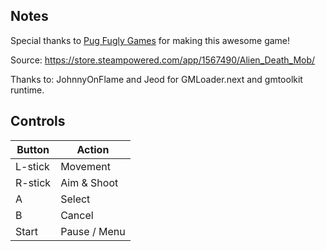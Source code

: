 ## Notes

Special thanks to [Pug Fugly Games](https://x.com/pugfuglygames) for making this awesome game!

Source: https://store.steampowered.com/app/1567490/Alien_Death_Mob/

Thanks to: JohnnyOnFlame and Jeod for GMLoader.next and gmtoolkit runtime.

## Controls

| Button | Action |
|--|--| 
|L-stick|Movement|
|R-stick|Aim & Shoot|
|A|Select|
|B|Cancel|
|Start|Pause / Menu|


